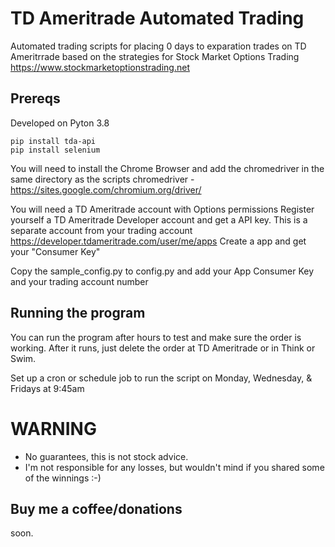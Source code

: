 # TD Ameritrade Automated Trading
Automated trading scripts for placing 0 days to exparation trades on TD Ameritrrade based on the strategies for Stock Market Options Trading
https://www.stockmarketoptionstrading.net


## Prereqs
Developed on Pyton 3.8
```
pip install tda-api
pip install selenium
```
You will need to install the Chrome Browser and add the chromedriver in the same directory as the scripts
chromedriver - https://sites.google.com/chromium.org/driver/

You will need a TD Ameritrade account with Options permissions 
Register yourself a TD Ameritrade Developer account and get a API key. This is a separate account from your trading account
https://developer.tdameritrade.com/user/me/apps
Create a app and get your "Consumer Key"

Copy the sample_config.py to config.py and add your App Consumer Key and your trading account number

## Running the program
You can run the program after hours to test and make sure the order is working. After it runs, just delete the order at TD Ameritrade or in Think or Swim.

Set up a cron or schedule job to run the script on Monday, Wednesday, & Fridays at 9:45am

# WARNING
- No guarantees, this is not stock advice.
- I'm not responsible for any losses, but wouldn't mind if you shared some of the winnings :-)


## Buy me a coffee/donations
soon.